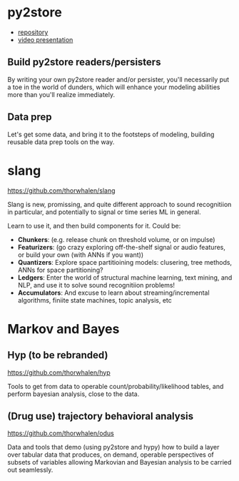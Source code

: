 
# py2store

- [repository](https://github.com/i2mint/py2store)
- [video presentation](https://www.youtube.com/watch?v=6lx0A6oVM5E)

## Build py2store readers/persisters

By writing your own py2store reader and/or persister, you'll necessarily put a toe in the world of dunders, 
which will enhance your modeling abilities more than you'll realize immediately. 

## Data prep

Let's get some data, and bring it to the footsteps of modeling, building reusable data prep tools on the way.

# slang

https://github.com/thorwhalen/slang

Slang is new, promissing, and quite different approach to sound recognitiion in particular, 
and potentially to signal or time series ML in general.

Learn to use it, and then build components for it. Could be:
- **Chunkers**: (e.g. release chunk on threshold volume, or on impulse)
- **Featurizers**: (go crazy exploring off-the-shelf signal or audio features, or build your own (with ANNs if you want))
- **Quantizers**: Explore space partitioining models: clusering, tree methods, ANNs for space partitioning?
- **Ledgers**: Enter the world of structural machine learning, text mining, and NLP, 
and use it to solve sound recognitiion problems!
- **Accumulators**: And excuse to learn about streaming/incremental algorithms, finiite state machines, topic analysis, etc

# Markov and Bayes

## Hyp (to be rebranded)

https://github.com/thorwhalen/hyp

Tools to get from data to operable count/probability/likelihood tables, and perform bayesian analysis, close to the data.

## (Drug use) trajectory behavioral analysis

https://github.com/thorwhalen/odus

Data and tools that demo (using py2store and hypy) how to build a layer over tabular data that produces, on demand, 
operable perspectives of subsets of variables allowing Markovian and Bayesian analysis to be carried out seamlessly. 


